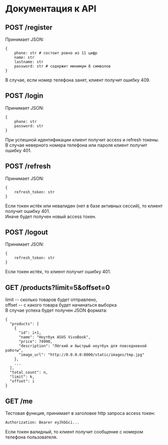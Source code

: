 # Документация к API
## POST /register
Принимает JSON:
```
{
	phone: str # состоит ровно из 11 цифр
	name: str
	lastname: str
	password: str # содержит минимум 8 символов
}
```
В случае, если номер телефона занят, клиент получит ошибку 409.
## POST /login
Принимает JSON:
```
{
	phone: str
	password: str
}
```
При успешной идентификации клиент получит access и refresh токены.  
В случае неверного номера телефона или пароля клиент получит ошибку 401.
## POST /refresh
Принимает JSON:
```
{
	refresh_token: str
}
```
Если токен истёк или невалиден (нет в базе активных сессий), то клиент получит ошибку 401.  
Иначе будет получен новый access токен.
## POST /logout
Принимает JSON:
```
{
	refresh_token: str
}
```
Если токен истёк, то клиент получит ошибку 401.
## GET /products?limit=5&offset=0
limit -- сколько товаров будет отправлено,  
offset -- с какого товара будет начинаться выборка  
В случае успеха будет получен JSON формата:
```
{
  "products": [
    {
      "id": i+1,
      "name": "Ноутбук ASUS VivoBook",
      "price": 74990,
      "description": "Лёгкий и быстрый ноутбук для повседневной работы",
      "image_url": "http://0.0.0.0:8000/static/images/tmp.jpg"
    },
    ...
  ],
  "total_count": n,
  "limit": k,
  "offset": i
}
```
## GET /me
Тестовая функция, принимает в заголовке http запроса access токен:
```
Authorization: Bearer eyJhbGci...
```
Если токен валидный, то клиент получит сообщение с номером телефона пользователя.
